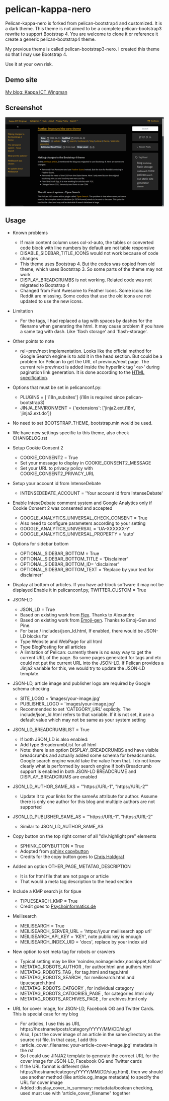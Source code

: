 # pelican-kappa-nero

Pelican-kappa-nero is forked from pelican-bootstrap4 and customized. It is a dark theme. This theme is not aimed to be a complete pelican-bootstrap3 rewrite to support Bootstrap 4. You are welcome to clone it or reference it create a generic pelican-bootstrap4 theme.

My previous theme is called pelican-bootstrap3-nero. I created this theme so that I may use Bootstrap 4.

Use it at your own risk.

## Demo site
[My blog: Kappa ICT Wingman](https://www.kappawingman.com)

## Screenshot

![](screenshot.png)

## Usage

* Known problems
	* If main content column uses col-xl-auto, the tables or converted code block with line numbers by default are not table responsive
	* DISABLE_SIDEBAR_TITLE_ICONS would not work because of code changes
	* This theme uses Bootstrap 4. But the codes was copied from old theme, which uses Bootstrap 3. So some parts of the theme may not work
	* DISPLAY_BREADCRUMBS is not working. Related code was not migrated to Bootstrap 4
	* Changed from Font Awesome to Feather Icons. Some icons like Reddit are misssing. Some codes that use the old icons are not updated to use the new icons.

* Limitation
	* For the tags, I had replaced a tag with spaces by dashes for the filename when generating the html. It may cause problem if you have a same tag with dash. Like 'flash storage' and 'flash-storage'.

* Other points to note
	* rel=prev/next implementation. Looks like the official method for Google Search engine is to add it in the head section. But could be a problem for Pelican to get the URL of previous/next page. The current rel=prev/next is added inside the hyperlink tag '<a\>' during pagination link generation. It is done according to the [HTML specification](https://html.spec.whatwg.org/multipage/text-level-semantics.html#the-a-element).

* Options that must be set in pelicanconf.py:
	* PLUGINS = \['i18n_subsites'\] (i18n is required since pelican-bootstrap3)
	* JINJA_ENVIRONMENT = {'extensions': ['jinja2.ext.i18n', 'jinja2.ext.do']}

* No need to set BOOTSTRAP_THEME, bootstrap.min would be used.

* We have new settings specific to this theme, also check CHANGELOG.rst

* Setup Cookie Consent 2
	* COOKIE_CONSENT2 = True
	* Set your message to display in COOKIE_CONSENT2_MESSAGE
	* Set your URL to privacy policy with COOKIE_CONSENT2_PRIVACY_URL
* Setup your account id from IntenseDebate
	* INTENSEDEBATE_ACCOUNT = 'Your account id from IntenseDebate'
* Enable InteseDebate comment system and Google Analytics only if Cookie Consent 2 was consented and accepted
	* GOOGLE_ANALYTICS_UNIVERSAL_CHECK_CONSENT = True
	* Also need to configure parameters according to your setting
	* GOOGLE_ANALYTICS_UNIVERSAL = 'UA-XXXXXX-Y'
	* GOOGLE_ANALYTICS_UNIVERSAL_PROPERTY = 'auto'
* Options for sidebar bottom
	* OPTIONAL_SIDEBAR_BOTTOM = True
	* OPTIONAL_SIDEBAR_BOTTOM_TITLE = 'Disclaimer'
	* OPTIONAL_SIDEBAR_BOTTOM_ID= 'disclaimer'
	* OPTIONAL_SIDEBAR_BOTTOM_TEXT = 'Replace by your text for disclaimer'
* Display at bottom of articles. If you have ad-block software it may not be displayed
	Enable it in pelicanconf.py, TWITTER_CUSTOM = True
* JSON-LD
	* JSON_LD = True
	* Based on existing work from [Flex](https://github.com/alexandrevicenzi/Flex). Thanks to Alexandre
	* Based on existing work from [Emoji-gen](https://github.com/emoji-gen/blog/blob/master/theme/templates/includes/article_structured-data.html). Thanks to Emoj-Gen and Pine.
	* For base / includes/json_ld.html, If enabled, there would be JSON-LD blocks for
	* Type Website and WebPage for all html
	* Type BlogPosting for all articles
	* A limitation of Pelican: currently there is no easy way to get the current URL of the page. So some pages generated for tags and etc could not put the current URL into the JSON-LD. If Pelican provides a Jinja2 variable for this, we would try to update the JSON-LD template.
* JSON-LD, article image and publisher logo are required by Google schema checking
	* SITE_LOGO = 'images/your-image.jpg'
	* PUBLISHER_LOGO = 'images/your-image.jpg'
	* Recommended to set 'CATEGORY_URL' explictly. The include/json_ld.html refers to that variable. If it is not set, it use a default value which may not be same as your system setting
* JSON_LD_BREADCRUMBLIST = True
	* If both JSON_LD is also enabled:
	* Add type BreadcrumbList for all html
	* Note: there is an option DISPLAY_BREADCRUMBS and have visible breadcrumbs and actually added some schema for breadcrumbs. Google search engine would take the value from that. I do not know clearly what is performed by search engine if both Breadcrumb support is enabled in both JSON-LD BREADCRUME and DISPLAY_BREADCRUMS are enabled
* JSON_LD_AUTHOR_SAME_AS = '"https://URL-1", "https://URL-2"'
	* Update it to your links for the sameAs attribute for author. Assume there is only one author for this blog and multiple authors are not supported
* JSON_LD_PUBLISHER_SAME_AS = '"https://URL-1", "https://URL-2"
	* Similar to JSON_LD_AUTHOR_SAME_AS
* Copy button on the top right corner of all "div.highlight pre" elements
	* SPHINX_COPYBUTTON = True
	* Adopted from [sphinx copybutton](https://github.com/executablebooks/sphinx-copybutton)
	* Credits for the copy button goes to [Chris Holdgraf](https://github.com/choldgraf)
* Added an option OTHER_PAGE_METATAG_DESCRIPTION
	* It is for html file that are not page or article
	* That would a meta tag description to the head section
* Include a KMP search js for tipue
	* TIPUESEARCH_KMP = True
	* Credit goes to [Psychoinformatics.de](https://github.com/psychoinformatics-de/inm7-docs/tree/master/theme/static/tsl)
* Meilisearch
	* MEILISEARCH = True
	* MEILISEARCH_SERVER_URL = 'https://your meilisearch app url'
	* MEILISEARCH_API_KEY = 'KEY', note public key is enough
	* MEILISEARCH_INDEX_UID = 'docs', replace by your index uid
* New option to set meta tag for robots or crawlers
	* Typical setting may be like 'noindex,noimageindex,nosnippet,follow'
	* METATAG_ROBOTS_AUTHOR , for author.html and authors.html
	* METATAG_ROBOTS_TAG , for tag.html and tags.html
	* METATAG_ROBOTS_SEARCH , for meilisearch.html and tipuesearch.html
	* METATAG_ROBOTS_CATGORY , for individual category
	* METATAG_ROBOTS_CATGORIES_PAGE , for categories.html only
	* METATAG_ROBOTS_ARCHIVES_PAGE , for archives.html only
* URL for cover image, for JSON-LD, Facebook OG and Twitter Cards. This is special case for my blog
	* For articles, I use this as URL https://hostname/posts/category/YYYY/MM/DD/slug/
	* Also, I put the cover image of an article in the same directory as the source rst file. In that case, I add this 
	* :article_cover_filename: your-article-cover-image.jpg' metadata in the rst
	* So I could use JINJA2 template to generate the correct URL for the cover image for JSON-LD, Facebook OG and Twitter cards
	* If the URL format is different (like https://hostname/category/YYYY/MM/DD/slug.html), then we should use another method (like article.og_image metadata) to specify the URL for cover image
	* Added :display_cover_in_summary: metadata/boolean checking, used must use with 'article_cover_filename" together
